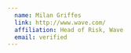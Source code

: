 ```yaml
---
  name: Milan Griffes
  link: http://www.wave.com/
  affiliation: Head of Risk, Wave 
  email: verified
---
```

